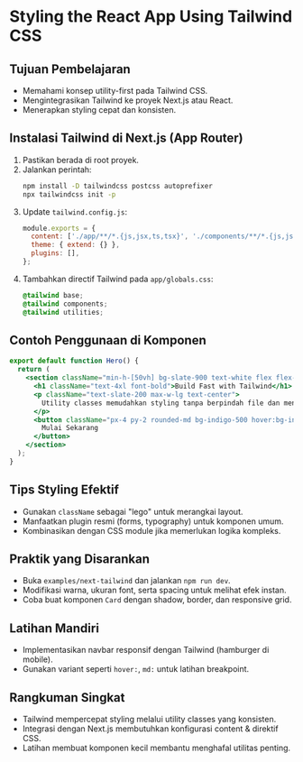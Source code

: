 # Styling the React App Using Tailwind CSS

## Tujuan Pembelajaran
- Memahami konsep utility-first pada Tailwind CSS.
- Mengintegrasikan Tailwind ke proyek Next.js atau React.
- Menerapkan styling cepat dan konsisten.

## Instalasi Tailwind di Next.js (App Router)
1. Pastikan berada di root proyek.
2. Jalankan perintah:
   ```bash
   npm install -D tailwindcss postcss autoprefixer
   npx tailwindcss init -p
   ```
3. Update `tailwind.config.js`:
   ```js
   module.exports = {
     content: ['./app/**/*.{js,jsx,ts,tsx}', './components/**/*.{js,jsx,ts,tsx}'],
     theme: { extend: {} },
     plugins: [],
   };
   ```
4. Tambahkan directif Tailwind pada `app/globals.css`:
   ```css
   @tailwind base;
   @tailwind components;
   @tailwind utilities;
   ```

## Contoh Penggunaan di Komponen
```jsx
export default function Hero() {
  return (
    <section className="min-h-[50vh] bg-slate-900 text-white flex flex-col items-center justify-center gap-4">
      <h1 className="text-4xl font-bold">Build Fast with Tailwind</h1>
      <p className="text-slate-200 max-w-lg text-center">
        Utility classes memudahkan styling tanpa berpindah file dan menjaga konsistensi desain.
      </p>
      <button className="px-4 py-2 rounded-md bg-indigo-500 hover:bg-indigo-600 transition">
        Mulai Sekarang
      </button>
    </section>
  );
}
```

## Tips Styling Efektif
- Gunakan `className` sebagai "lego" untuk merangkai layout.
- Manfaatkan plugin resmi (forms, typography) untuk komponen umum.
- Kombinasikan dengan CSS module jika memerlukan logika kompleks.

## Praktik yang Disarankan
- Buka `examples/next-tailwind` dan jalankan `npm run dev`.
- Modifikasi warna, ukuran font, serta spacing untuk melihat efek instan.
- Coba buat komponen `Card` dengan shadow, border, dan responsive grid.

## Latihan Mandiri
- Implementasikan navbar responsif dengan Tailwind (hamburger di mobile).
- Gunakan variant seperti `hover:`, `md:` untuk latihan breakpoint.

## Rangkuman Singkat
- Tailwind mempercepat styling melalui utility classes yang konsisten.
- Integrasi dengan Next.js membutuhkan konfigurasi content & direktif CSS.
- Latihan membuat komponen kecil membantu menghafal utilitas penting.
